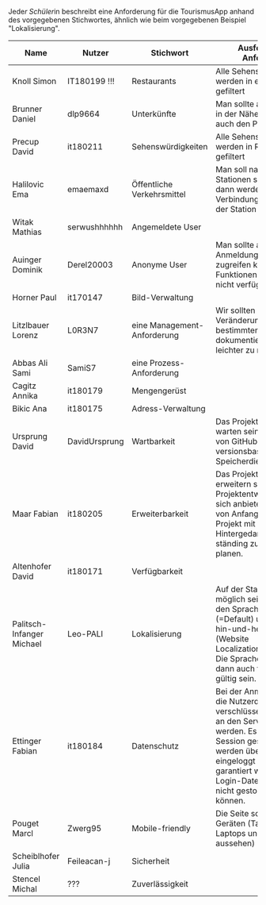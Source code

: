 Jede*r Schüler*in beschreibt eine Anforderung für die TourismusApp anhand des vorgegebenen Stichwortes, ähnlich wie beim vorgegebenen Beispiel "Lokalisierung".

|Name|Nutzer|Stichwort|Ausformulierte Anforderung|
|-|-|-|-|
|Knoll Simon|IT180199 !!!|Restaurants|Alle Sehenswürdigkeiten	werden in eine Region gefiltert|
|Brunner Daniel|dlp9664|Unterkünfte| Man sollte alle Unterkünfte in der Nähe sehen und auch den Preis.|
|Precup David|it180211|Sehenswürdigkeiten|Alle Sehenswürdigkeiten	werden in Regionen gefiltert|
|Halilovic Ema|emaemaxd|Öffentliche Verkehrsmittel|Man soll nach bestimmten Stationen suchen können, dann werden nur Verbindungen zu genau der Station angezeigt.||
|Witak Mathias|serwushhhhhh|Angemeldete User||
|Auinger Dominik|Derel20003|Anonyme User|Man sollte auch ohne Anmeldung auf die Seite zugreifen können, ein paar Funktionen werden dabei nicht verfügbar sein.|
|Horner Paul|it170147|Bild-Verwaltung||
|Litzlbauer Lorenz|L0R3N7|eine Management-Anforderung|Wir sollten unsere Veränderungen nach einer bestimmten Form dokumentieren,  damit wir leichter zu managen sind.|
|Abbas Ali Sami|SamiS7|eine Prozess-Anforderung||
|Cagitz Annika|it180179|Mengengerüst||
|Bikic Ana|it180175|Adress-Verwaltung||Adressverwaltung ist eine einheitliche Speicherung und Sortierung von gesammelten Adressdatensätzen. Wir sollten unsere Adressen detailliert verwalten und speichern um eine größere Effizienz zu erreichen.  
|Ursprung David|DavidUrsprung|Wartbarkeit|Das Projekt soll einfach zu warten sein, durch die Hilfe von GitHub oder anderen versionsbasierten Speicherdiensten.|
|Maar Fabian|it180205|Erweiterbarkeit|Das Projekt soll einfach zu erweitern sein. Agile Projektentwicklung würde sich anbieten. Wir sollten von Anfang an unser Projekt mit dem, Hintergedanken es ständing zu erweitern, zu planen. 
|Altenhofer David|it180171|Verfügbarkeit||Die App sollte sich automatisch aktualisieren und anpassen an die aktuelle Verfügbarkeit der Unterkünfte und öffentlichen Verkehrsmittel.|
|Palitsch-Infanger Michael|Leo-PALI|Lokalisierung|Auf der Startseite soll es möglich sein, zwischen den Sprachen Deutsch (=Default) und Englisch hin-und-her zu wechseln (Website Localization/Lokalisierung). Die Spracheinstellung soll dann auch für Unterseiten gültig sein.|
|Ettinger Fabian|it180184|Datenschutz|Bei der Anmeldung sollen die Nutzerdaten über eine verschlüsselte Verbindung an den Server geschickt werden. Es soll dann eine Session gespeichert werden über die der Nutzer eingeloggt bleibt. So kann garantiert werden, dass die Login-Daten der Benutzer nicht gestohlen werden können.|
|Pouget Marcl|Zwerg95|Mobile-friendly|Die Seite sollte auf allen Geräten (Tablets, Handys, Laptops und Pc gut aussehen)|
|Scheiblhofer Julia|Feileacan-j|Sicherheit||
|Stencel Michal|???|Zuverlässigkeit||
